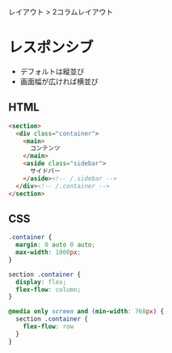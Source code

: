 レイアウト > 2コラムレイアウト
# レスポンシブ
- デフォルトは縦並び
- 画面幅が広ければ横並び

## HTML
```html
<section>
  <div class="container">
    <main>
      コンテンツ
    </main>
    <aside class="sidebar">
      サイドバー
    </aside><!-- /.sidebar -->
  </div><!-- /.container -->
</section>
```

## CSS
```css
.container {
  margin: 0 auto 0 auto;
  max-width: 1000px;
}

section .container {
  display: flex;
  flex-flow: column;
}

@media only screen and (min-width: 768px) {
  section .container {
    flex-flow: row
  }
}
```
